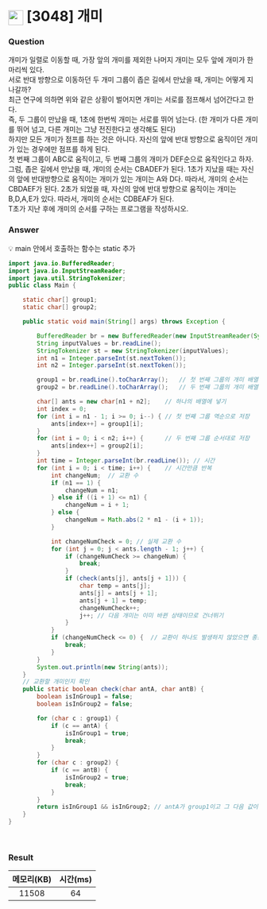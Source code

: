 # <img src="https://d2gd6pc034wcta.cloudfront.net/tier/7.svg" width="30" height="30" style="vertical-align: middle;"/> [3048] 개미

<h3>Question</h3>
개미가 일렬로 이동할 때, 가장 앞의 개미를 제외한 나머지 개미는 모두 앞에 개미가 한 마리씩 있다. <br>
서로 반대 방향으로 이동하던 두 개미 그룹이 좁은 길에서 만났을 때, 개미는 어떻게 지나갈까? <br>
최근 연구에 의하면 위와 같은 상황이 벌어지면 개미는 서로를 점프해서 넘어간다고 한다. <br>
즉, 두 그룹이 만났을 때, 1초에 한번씩 개미는 서로를 뛰어 넘는다. (한 개미가 다른 개미를 뛰어 넘고, 다른 개미는 그냥 전진한다고 생각해도 된다) <br>
하지만 모든 개미가 점프를 하는 것은 아니다. 자신의 앞에 반대 방향으로 움직이던 개미가 있는 경우에만 점프를 하게 된다. <br>
첫 번째 그룹이 ABC로 움직이고, 두 번째 그룹의 개미가 DEF순으로 움직인다고 하자. 그럼, 좁은 길에서 만났을 때, 개미의 순서는 CBADEF가 된다. 1초가 지났을 때는 자신의 앞에 반대방향으로 움직이는 개미가 있는 개미는 A와 D다. 따라서, 개미의 순서는 CBDAEF가 된다. 2초가 되었을 때, 자신의 앞에 반대 방향으로 움직이는 개미는 B,D,A,E가 있다. 따라서, 개미의 순서는 CDBEAF가 된다. <br>
T초가 지난 후에 개미의 순서를 구하는 프로그램을 작성하시오.

<br>

<h3>Answer</h3>

💡 main 안에서 호출하는 함수는 static 추가


```java
import java.io.BufferedReader;
import java.io.InputStreamReader;
import java.util.StringTokenizer;
public class Main {

	static char[] group1;
	static char[] group2;

	public static void main(String[] args) throws Exception {

		BufferedReader br = new BufferedReader(new InputStreamReader(System.in));	// 두 그룹의 개미 수
		String inputValues = br.readLine();
		StringTokenizer st = new StringTokenizer(inputValues);
		int n1 = Integer.parseInt(st.nextToken());
		int n2 = Integer.parseInt(st.nextToken());

        group1 = br.readLine().toCharArray();	// 첫 번째 그룹의 개미 배열
        group2 = br.readLine().toCharArray();	// 두 번째 그룹의 개미 배열

		char[] ants = new char[n1 + n2];	// 하나의 배열에 넣기
		int index = 0;
        for (int i = n1 - 1; i >= 0; i--) {	// 첫 번째 그룹 역순으로 저장
            ants[index++] = group1[i];
        }
        for (int i = 0; i < n2; i++) {		// 두 번째 그룹 순서대로 저장
            ants[index++] = group2[i];
        }
		int time = Integer.parseInt(br.readLine());	// 시간
		for (int i = 0; i < time; i++) {	// 시간만큼 반복
			int changeNum;	// 교환 수
			if (n1 == 1) {
				changeNum = n1;
			} else if ((i + 1) <= n1) {
				changeNum = i + 1;
			} else {
				changeNum = Math.abs(2 * n1 - (i + 1));
			}

			int changeNumCheck = 0;	// 실제 교환 수
			for (int j = 0; j < ants.length - 1; j++) {
				if (changeNumCheck >= changeNum) {
                    break;
                }
				if (check(ants[j], ants[j + 1])) {
					char temp = ants[j];
                    ants[j] = ants[j + 1];
                    ants[j + 1] = temp;
                    changeNumCheck++;
                    j++; // 다음 개미는 이미 바뀐 상태이므로 건너뛰기
				}
			}
	        if (changeNumCheck <= 0) {	// 교환이 하나도 발생하지 않았으면 종료
	            break;
	        }
		}
		System.out.println(new String(ants));
	}
	// 교환할 개미인지 확인
	public static boolean check(char antA, char antB) {
		boolean isInGroup1 = false;
        boolean isInGroup2 = false;

        for (char c : group1) {
            if (c == antA) {
                isInGroup1 = true;
                break;
            }
        }
        for (char c : group2) {
            if (c == antB) {
                isInGroup2 = true;
                break;
            }
        }
		return isInGroup1 && isInGroup2; // antA가 group1이고 그 다음 값이 group2인 antB이면 교환
	}
}
```

<br>

<h3>Result</h3>

|메모리(KB)| 시간(ms)|
|:---:|:---:|
|11508|64|

